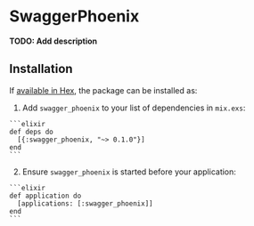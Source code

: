 # SwaggerPhoenix

**TODO: Add description**

## Installation

If [available in Hex](https://hex.pm/docs/publish), the package can be installed as:

  1. Add `swagger_phoenix` to your list of dependencies in `mix.exs`:

    ```elixir
    def deps do
      [{:swagger_phoenix, "~> 0.1.0"}]
    end
    ```

  2. Ensure `swagger_phoenix` is started before your application:

    ```elixir
    def application do
      [applications: [:swagger_phoenix]]
    end
    ```

